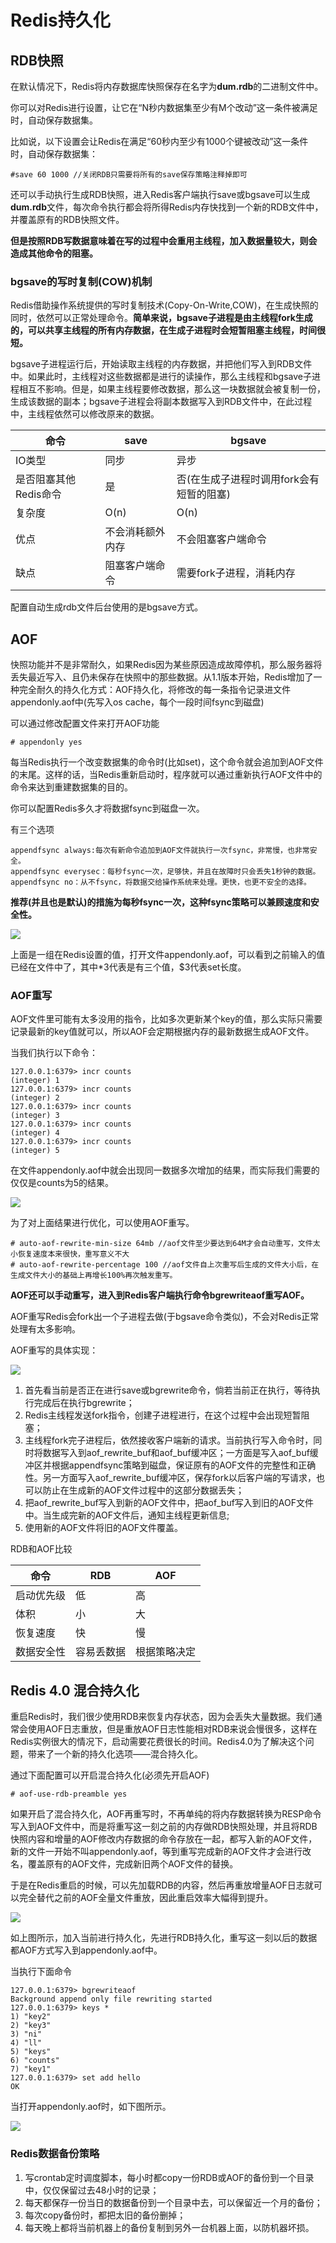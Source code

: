 # Redis持久化

## RDB快照

在默认情况下，Redis将内存数据库快照保存在名字为**dum.rdb**的二进制文件中。

你可以对Redis进行设置，让它在“N秒内数据集至少有M个改动”这一条件被满足时，自动保存数据集。

比如说，以下设置会让Redis在满足“60秒内至少有1000个键被改动”这一条件时，自动保存数据集：

`#save 60 1000 //关闭RDB只需要将所有的save保存策略注释掉即可 `

还可以手动执行生成RDB快照，进入Redis客户端执行save或bgsave可以生成**dum.rdb**文件，每次命令执行都会将所得Redis内存快找到一个新的RDB文件中，并覆盖原有的RDB快照文件。

**但是按照RDB写数据意味着在写的过程中会重用主线程，加入数据量较大，则会造成其他命令的阻塞。**

### bgsave的写时复制(COW)机制

Redis借助操作系统提供的写时复制技术(Copy-On-Write,COW)，在生成快照的同时，依然可以正常处理命令。**简单来说，bgsave子进程是由主线程fork生成的，可以共享主线程的所有内存数据，在生成子进程时会短暂阻塞主线程，时间很短。**

bgsave子进程运行后，开始读取主线程的内存数据，并把他们写入到RDB文件中。如果此时，主线程对这些数据都是进行的读操作，那么主线程和bgsave子进程相互不影响。但是，如果主线程要修改数据，那么这一块数据就会被复制一份，生成该数据的副本；bgsave子进程会将副本数据写入到RDB文件中，在此过程中，主线程依然可以修改原来的数据。

| 命令                  | save             | bgsave                                   |
| --------------------- | ---------------- | ---------------------------------------- |
| IO类型                | 同步             | 异步                                     |
| 是否阻塞其他Redis命令 | 是               | 否(在生成子进程时调用fork会有短暂的阻塞) |
| 复杂度                | O(n)             | O(n)                                     |
| 优点                  | 不会消耗额外内存 | 不会阻塞客户端命令                       |
| 缺点                  | 阻塞客户端命令   | 需要fork子进程，消耗内存                 |

 配置自动生成rdb文件后台使用的是bgsave方式。

## AOF

快照功能并不是非常耐久，如果Redis因为某些原因造成故障停机，那么服务器将丢失最近写入、且仍未保存在快照中的那些数据。从1.1版本开始，Redis增加了一种完全耐久的持久化方式：AOF持久化，将修改的每一条指令记录进文件appendonly.aof中(先写入os cache，每个一段时间fsync到磁盘)

可以通过修改配置文件来打开AOF功能

`# appendonly yes`

每当Redis执行一个改变数据集的命令时(比如set)，这个命令就会追加到AOF文件的末尾。这样的话，当Redis重新启动时，程序就可以通过重新执行AOF文件中的命令来达到重建数据集的目的。

你可以配置Redis多久才将数据fsync到磁盘一次。

有三个选项

```react
appendfsync always:每次有新命令追加到AOF文件就执行一次fsync，非常慢，也非常安全。
appendfsync everysec：每秒fsync一次，足够快，并且在故障时只会丢失1秒钟的数据。
appendfsync no：从不fsync，将数据交给操作系统来处理。更快，也更不安全的选择。
```

**推荐(并且也是默认)的措施为每秒fsync一次，这种fsync策略可以兼顾速度和安全性。**

![](E:\githubWork\JoneWangwz.github.io\image\微信截图_20210412222150.png)

上面是一组在Redis设置的值，打开文件appendonly.aof，可以看到之前输入的值已经在文件中了，其中*3代表是有三个值，$3代表set长度。

### AOF重写

AOF文件里可能有太多没用的指令，比如多次更新某个key的值，那么实际只需要记录最新的key值就可以，所以AOF会定期根据内存的最新数据生成AOF文件。

当我们执行以下命令：

```react
127.0.0.1:6379> incr counts
(integer) 1
127.0.0.1:6379> incr counts
(integer) 2
127.0.0.1:6379> incr counts
(integer) 3
127.0.0.1:6379> incr counts
(integer) 4
127.0.0.1:6379> incr counts
(integer) 5

```

在文件appendonly.aof中就会出现同一数据多次增加的结果，而实际我们需要的仅仅是counts为5的结果。

![](E:\githubWork\JoneWangwz.github.io\image\微信截图_20210412222633.png)

为了对上面结果进行优化，可以使用AOF重写。

```react
# auto‐aof‐rewrite‐min‐size 64mb //aof文件至少要达到64M才会自动重写，文件太小恢复速度本来很快，重写意义不大
# auto‐aof‐rewrite‐percentage 100 //aof文件自上次重写后生成的文件大小后，在生成文件大小的基础上再增长100%再次触发重写。
```

**AOF还可以手动重写，进入到Redis客户端执行命令bgrewriteaof重写AOF。**

AOF重写Redis会fork出一个子进程去做(于bgsave命令类似)，不会对Redis正常处理有太多影响。

AOF重写的具体实现：

![](../image/微信截图_20210414165925.png)

1. 首先看当前是否正在进行save或bgrewrite命令，倘若当前正在执行，等待执行完成后在执行bgrewrite；
2. Redis主线程发送fork指令，创建子进程进行，在这个过程中会出现短暂阻塞；
3. 主线程fork完子进程后，依然接收客户端新的请求。当前执行写入命令时，同时将数据写入到aof_rewrite_buf和aof_buf缓冲区；一方面是写入aof_buf缓冲区并根据appendfsync策略到磁盘，保证原有的AOF文件的完整性和正确性。另一方面写入aof_rewrite_buf缓冲区，保存fork以后客户端的写请求，也可以防止在生成新的AOF文件过程中的这部分数据丢失；
4. 把aof_rewrite_buf写入到新的AOF文件中，把aof_buf写入到旧的AOF文件中。当生成完新的AOF文件后，通知主线程更新信息;
5. 使用新的AOF文件将旧的AOF文件覆盖。

RDB和AOF比较

| 命令       | RDB        | AOF          |
| ---------- | ---------- | ------------ |
| 启动优先级 | 低         | 高           |
| 体积       | 小         | 大           |
| 恢复速度   | 快         | 慢           |
| 数据安全性 | 容易丢数据 | 根据策略决定 |



## Redis 4.0 混合持久化

重启Redis时，我们很少使用RDB来恢复内存状态，因为会丢失大量数据。我们通常会使用AOF日志重放，但是重放AOF日志性能相对RDB来说会慢很多，这样在Redis实例很大的情况下，启动需要花费很长的时间。Redis4.0为了解决这个问题，带来了一个新的持久化选项——混合持久化。

通过下面配置可以开启混合持久化(必须先开启AOF)

```react
# aof‐use‐rdb‐preamble yes
```

如果开启了混合持久化，AOF再重写时，不再单纯的将内存数据转换为RESP命令写入到AOF文件中，而是将重写这一刻之前的内存做RDB快照处理，并且将RDB快照内容和增量的AOF修改内存数据的命令存放在一起，都写入新的AOF文件，新的文件一开始不叫appendonly.aof，等到重写完成新的AOF文件才会进行改名，覆盖原有的AOF文件，完成新旧两个AOF文件的替换。

于是在Redis重启的时候，可以先加载RDB的内容，然后再重放增量AOF日志就可以完全替代之前的AOF全量文件重放，因此重启效率大幅得到提升。

![](../image/微信截图_20210414164309.png)

如上图所示，加入当前进行持久化，先进行RDB持久化，重写这一刻以后的数据都AOF方式写入到appendonly.aof中。

当执行下面命令

```react
127.0.0.1:6379> bgrewriteaof
Background append only file rewriting started
127.0.0.1:6379> keys *
1) "key2"
2) "key3"
3) "ni"
4) "ll"
5) "keys"
6) "counts"
7) "key1"
127.0.0.1:6379> set add hello
OK

```

当打开appendonly.aof时，如下图所示。

![](../image/微信截图_20210414173424.png)

### Redis数据备份策略

1. 写crontab定时调度脚本，每小时都copy一份RDB或AOF的备份到一个目录中，仅仅保留过去48小时的记录；
2. 每天都保存一份当日的数据备份到一个目录中去，可以保留近一个月的备份；
3. 每次copy备份时，都把太旧的备份删掉；
4. 每天晚上都将当前机器上的备份复制到另外一台机器上面，以防机器坏损。

